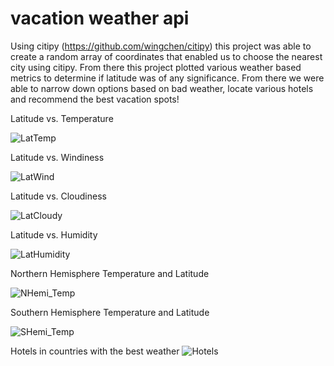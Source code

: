 # vacation weather api
Using citipy (https://github.com/wingchen/citipy) this project was able to create a random array of coordinates that enabled us to choose the nearest city using citipy. From there this project plotted various weather based metrics to determine if latitude was of any significance. From there we were able to narrow down options based on bad weather, locate various hotels and recommend the best vacation spots!

Latitude vs. Temperature

![LatTemp](https://user-images.githubusercontent.com/69011929/112094446-82a27580-8b58-11eb-897f-a04e5f3cc106.png)

Latitude vs. Windiness

![LatWind](https://user-images.githubusercontent.com/69011929/112094441-7fa78500-8b58-11eb-834b-96b0cba211f9.png)

Latitude vs. Cloudiness

![LatCloudy](https://user-images.githubusercontent.com/69011929/112094435-7d452b00-8b58-11eb-9f08-dc47b200a9aa.png)

Latitude vs. Humidity

![LatHumidity](https://user-images.githubusercontent.com/69011929/112094415-73232c80-8b58-11eb-8c81-7cf50d3638dd.png)

Northern Hemisphere Temperature and Latitude

![NHemi_Temp](https://user-images.githubusercontent.com/69011929/112094393-6a325b00-8b58-11eb-8c42-e62dae49549a.png)

Southern Hemisphere Temperature and Latitude

![SHemi_Temp](https://user-images.githubusercontent.com/69011929/112094401-6e5e7880-8b58-11eb-9a74-ba5ae5623e87.png)

Hotels in countries with the best weather
![Hotels](https://user-images.githubusercontent.com/69011929/112094368-6272b680-8b58-11eb-8e68-4898fac5559b.png)

